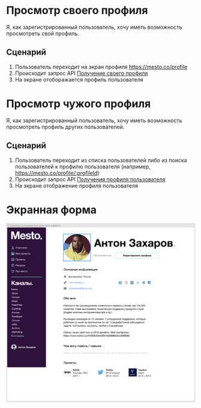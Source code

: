 # Просмотр своего профиля
Я, как зарегистрированный пользователь, хочу иметь возможность просмотреть свой профиль.

## Сценарий
1. Пользователь переходит на экран профиля <https://mesto.co/profile> 
2. Происходит запрос API [Получение своего профиля](../../ApiDoc/User/SelfProfile.md)
3. На экране отоборажается профиль пользователя

# Просмотр чужого профиля
Я, как зарегистрированный пользователь, хочу иметь возможность просмотреть профиль других пользователей.

## Сценарий
1. Пользователь переходит из списка пользователей либо из поиска пользователей к профилю пользователя (например, <https://mesto.co/profile/:profileId>)
2. Происходит запрос API [Получения профиля пользователя](../../ApiDoc/User/User.md)
3. На экране отображение профиля пользователя

# Экранная форма
![картинка](../../Images/selfProfile.png)
